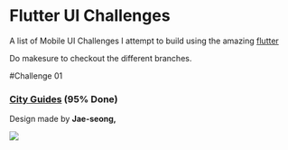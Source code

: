 # Flutter UI Challenges

A list of Mobile UI Challenges I attempt to build using the amazing [flutter](https://flutter.io/)

Do makesure to checkout the different branches.

#Challenge 01  

### [City Guides](https://github.com/shamnex/flutter_challenges/tree/01-city-guides) (95% Done)
Design made by **Jae-seong,**

[<img src="https://github.com/shamnex/flutter_challenges/blob/01-city-guides/gifs/iphonex_travel_demo.gif">](https://dribbble.com/shots/3861169-iPhone-X-City-Guides-Concept)
